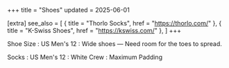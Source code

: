 +++
title = "Shoes"
updated = 2025-06-01

[extra]
see_also = [
    { title = "Thorlo Socks", href = "https://thorlo.com/" },
    { title = "K-Swiss Shoes", href = "https://kswiss.com/" },
]
+++


Shoe Size
: US Men's 12
: Wide shoes — Need room for the toes to spread.

Socks
: US Men's 12
: White Crew
: Maximum Padding